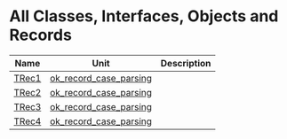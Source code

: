# All Classes, Interfaces, Objects and Records


| Name | Unit | Description |
|---|---|---|
| [TRec1](ok_record_case_parsing.TRec1.md) | [ok_record_case_parsing](ok_record_case_parsing.md) |   |
| [TRec2](ok_record_case_parsing.TRec2.md) | [ok_record_case_parsing](ok_record_case_parsing.md) |   |
| [TRec3](ok_record_case_parsing.TRec3.md) | [ok_record_case_parsing](ok_record_case_parsing.md) |   |
| [TRec4](ok_record_case_parsing.TRec4.md) | [ok_record_case_parsing](ok_record_case_parsing.md) |   |
